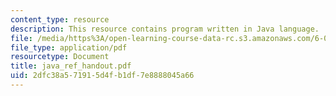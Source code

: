 ```yaml
---
content_type: resource
description: This resource contains program written in Java language.
file: /media/https%3A/open-learning-course-data-rc.s3.amazonaws.com/6-092-java-preparation-for-6-170-january-iap-2006/2dfc38a571915d4fb1df7e8888045a66_java_ref_handout.pdf
file_type: application/pdf
resourcetype: Document
title: java_ref_handout.pdf
uid: 2dfc38a5-7191-5d4f-b1df-7e8888045a66
---
```

